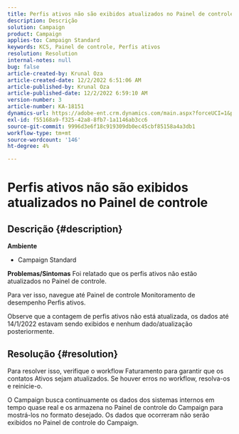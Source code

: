 ```yaml
---
title: Perfis ativos não são exibidos atualizados no Painel de controle
description: Descrição
solution: Campaign
product: Campaign
applies-to: Campaign Standard
keywords: KCS, Painel de controle, Perfis ativos
resolution: Resolution
internal-notes: null
bug: false
article-created-by: Krunal Oza
article-created-date: 12/2/2022 6:51:06 AM
article-published-by: Krunal Oza
article-published-date: 12/2/2022 6:59:10 AM
version-number: 3
article-number: KA-18151
dynamics-url: https://adobe-ent.crm.dynamics.com/main.aspx?forceUCI=1&pagetype=entityrecord&etn=knowledgearticle&id=fe498aaf-0d72-ed11-9561-6045bd006c82
exl-id: f55168a9-f325-42a8-8fb7-1a1146ab3cc6
source-git-commit: 9996d3e6f18c919309db0ec45cbf85158a4a3db1
workflow-type: tm+mt
source-wordcount: '146'
ht-degree: 4%

---
```


# Perfis ativos não são exibidos atualizados no Painel de controle

## Descrição {#description}

<b>Ambiente</b>
- Campaign Standard



<b>Problemas/Sintomas</b>
Foi relatado que os perfis ativos não estão atualizados no Painel de controle.

Para ver isso, navegue até Painel de controle Monitoramento de desempenho Perfis ativos.

Observe que a contagem de perfis ativos não está atualizada, os dados até 14/1/2022 estavam sendo exibidos e nenhum dado/atualização posteriormente.


## Resolução {#resolution}


Para resolver isso, verifique o workflow Faturamento para garantir que os contatos Ativos sejam atualizados. Se houver erros no workflow, resolva-os e reinicie-o.

O Campaign busca continuamente os dados dos sistemas internos em tempo quase real e os armazena no Painel de controle do Campaign para mostrá-los no formato desejado. Os dados que ocorreram não serão exibidos no Painel de controle do Campaign.
